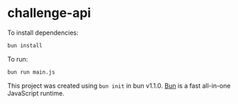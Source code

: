 # challenge-api

To install dependencies:

```bash
bun install
```

To run:

```bash
bun run main.js
```

This project was created using `bun init` in bun v1.1.0. [Bun](https://bun.sh) is a fast all-in-one JavaScript runtime.
